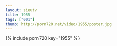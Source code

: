 ```yaml
--- 
layout: sieutv
title: 1955
tags: ["001"]
thumb: http://porn720.net/video/1955/poster.jpg
---
```

{% include porn720 key="1955" %} 
